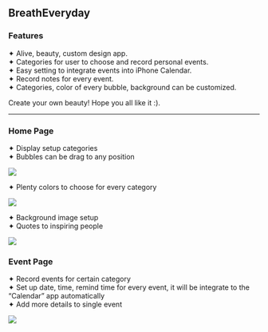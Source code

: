 ## BreathEveryday
### Features
✦  Alive, beauty, custom design app.  
✦  Categories for user to choose and record personal events.  
✦  Easy setting to integrate events into iPhone Calendar.   
✦  Record notes for every event.   
✦  Categories, color of every bubble, background can be customized.    
  
Create your own beauty! Hope you all like it :). 
***
### Home Page
✦ Display setup categories  
✦ Bubbles can be drag to any position  
  
![](http://i.imgur.com/xEXSs1h.gif)  

✦ Plenty colors to choose for every category
  
![](http://i.imgur.com/ATvT0rF.gif)

✦ Background image setup  
✦ Quotes to inspiring people  
  
![](http://i.imgur.com/30wxIxt.gif)
  
### Event Page
✦ Record events for certain category  
✦ Set up date, time, remind time for every event, it will be integrate to the “Calendar” app automatically  
✦ Add more details to single event 
  
![](http://i.imgur.com/Zi9JvxH.gif)
